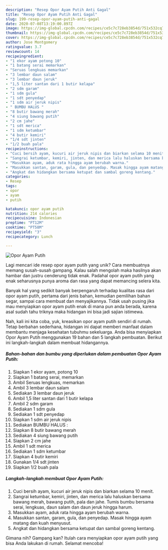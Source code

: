 ```yaml
---
description: "Resep Opor Ayam Putih Anti Gagal"
title: "Resep Opor Ayam Putih Anti Gagal"
slug: 199-resep-opor-ayam-putih-anti-gagal
date: 2020-07-08T13:19:00.897Z
image: https://img-global.cpcdn.com/recipes/ce5c7c728eb3854d/751x532cq70/opor-ayam-putih-foto-resep-utama.jpg
thumbnail: https://img-global.cpcdn.com/recipes/ce5c7c728eb3854d/751x532cq70/opor-ayam-putih-foto-resep-utama.jpg
cover: https://img-global.cpcdn.com/recipes/ce5c7c728eb3854d/751x532cq70/opor-ayam-putih-foto-resep-utama.jpg
author: Jose Montgomery
ratingvalue: 3.7
reviewcount: 14
recipeingredient:
- "1 ekor ayam potong 10"
- "1 batang serai memarkan"
- "Seruas lengkuas memarkan"
- "3 lembar daun salam"
- "3 lembar daun jeruk"
- "1,5 liter santan dari 1 butir kelapa"
- "2 sdm garam"
- "1 sdm gula"
- "1 sdt penyedap"
- "1 sdm air jeruk nipis"
- " BUMBU HALUS "
- "8 butir bawang merah"
- "4 siung bawang putih"
- "2 cm jahe"
- "1 sdt merica"
- "1 sdm ketumbar"
- "4 butir kemiri"
- "1/4 sdt jinten"
- "1/2 buah pala"
recipeinstructions:
- "Cuci bersih ayam, kucuri air jeruk nipis dan biarkan selama 10 menit."
- "Sangrai ketumbar, kemiri, jinten, dan merica lalu haluskan bersama bawang merah, bawang putih, pala dan jahe. Tumis bumbu bersama serai, lengkuas, daun salam dan daun jeruk hingga harum."
- "Masukkan ayam, aduk rata hingga ayam berubah warna."
- "Masukkan santan, garam, gula, dan penyedap. Masak hingga ayam matang dan kuah menyusut."
- "Angkat dan hidangkan bersama ketupat dan sambal goreng kentang."
categories:
- Resep
tags:
- opor
- ayam
- putih

katakunci: opor ayam putih 
nutrition: 214 calories
recipecuisine: Indonesian
preptime: "PT12M"
cooktime: "PT58M"
recipeyield: "3"
recipecategory: Lunch

---
```



![Opor Ayam Putih](https://img-global.cpcdn.com/recipes/ce5c7c728eb3854d/751x532cq70/opor-ayam-putih-foto-resep-utama.jpg)

Lagi mencari ide resep opor ayam putih yang unik? Cara membuatnya memang susah-susah gampang. Kalau salah mengolah maka hasilnya akan hambar dan justru cenderung tidak enak. Padahal opor ayam putih yang enak seharusnya punya aroma dan rasa yang dapat memancing selera kita.

Banyak hal yang sedikit banyak berpengaruh terhadap kualitas rasa dari opor ayam putih, pertama dari jenis bahan, kemudian pemilihan bahan segar, sampai cara membuat dan menyajikannya. Tidak usah pusing jika mau menyiapkan opor ayam putih enak di mana pun anda berada, karena asal sudah tahu triknya maka hidangan ini bisa jadi sajian istimewa.




Nah, kali ini kita coba, yuk, kreasikan opor ayam putih sendiri di rumah. Tetap berbahan sederhana, hidangan ini dapat memberi manfaat dalam membantu menjaga kesehatan tubuhmu sekeluarga. Anda bisa menyiapkan Opor Ayam Putih menggunakan 19 bahan dan 5 langkah pembuatan. Berikut ini langkah-langkah dalam membuat hidangannya.

<!--inarticleads1-->

##### Bahan-bahan dan bumbu yang diperlukan dalam pembuatan Opor Ayam Putih:

1. Siapkan 1 ekor ayam, potong 10
1. Siapkan 1 batang serai, memarkan
1. Ambil Seruas lengkuas, memarkan
1. Ambil 3 lembar daun salam
1. Sediakan 3 lembar daun jeruk
1. Ambil 1,5 liter santan dari 1 butir kelapa
1. Ambil 2 sdm garam
1. Sediakan 1 sdm gula
1. Sediakan 1 sdt penyedap
1. Siapkan 1 sdm air jeruk nipis
1. Sediakan  BUMBU HALUS :
1. Siapkan 8 butir bawang merah
1. Sediakan 4 siung bawang putih
1. Siapkan 2 cm jahe
1. Ambil 1 sdt merica
1. Sediakan 1 sdm ketumbar
1. Siapkan 4 butir kemiri
1. Gunakan 1/4 sdt jinten
1. Siapkan 1/2 buah pala




<!--inarticleads2-->

##### Langkah-langkah membuat Opor Ayam Putih:

1. Cuci bersih ayam, kucuri air jeruk nipis dan biarkan selama 10 menit.
1. Sangrai ketumbar, kemiri, jinten, dan merica lalu haluskan bersama bawang merah, bawang putih, pala dan jahe. Tumis bumbu bersama serai, lengkuas, daun salam dan daun jeruk hingga harum.
1. Masukkan ayam, aduk rata hingga ayam berubah warna.
1. Masukkan santan, garam, gula, dan penyedap. Masak hingga ayam matang dan kuah menyusut.
1. Angkat dan hidangkan bersama ketupat dan sambal goreng kentang.




Gimana nih? Gampang kan? Itulah cara menyiapkan opor ayam putih yang bisa Anda lakukan di rumah. Selamat mencoba!
